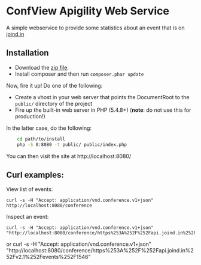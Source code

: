 ConfView Apigility Web Service
==============================

A simple webservice to provide some statistics about an event that is on [joind.in](https://joind.in)



Installation
------------

* Download the [zip file](https://github.com/akrabat/confview-api/archive/master.zip).
* Install composer and then run `composer.phar update`

Now, fire it up! Do one of the following:

- Create a vhost in your web server that points the DocumentRoot to the
  `public/` directory of the project
- Fire up the built-in web server in PHP (5.4.8+) (**note**: do not use this for
  production!)

In the latter case, do the following:

```bash
    cd path/to/install
    php -S 0:8080 -t public/ public/index.php
```

You can then visit the site at http://localhost:8080/

## Curl examples:

View list of events:

    curl -s -H "Accept: application/vnd.conference.v1+json" http://localhost:8080/conference


Inspect an event:

    curl -s -H "Accept: application/vnd.conference.v1+json" "http://localhost:8080/conference/https%253A%252F%252Fapi.joind.in%252Fv2.1%252Fevents%252F1371"

or
    curl -s -H "Accept: application/vnd.conference.v1+json" "http://localhost:8080/conference/https%253A%252F%252Fapi.joind.in%252Fv2.1%252Fevents%252F1546"



